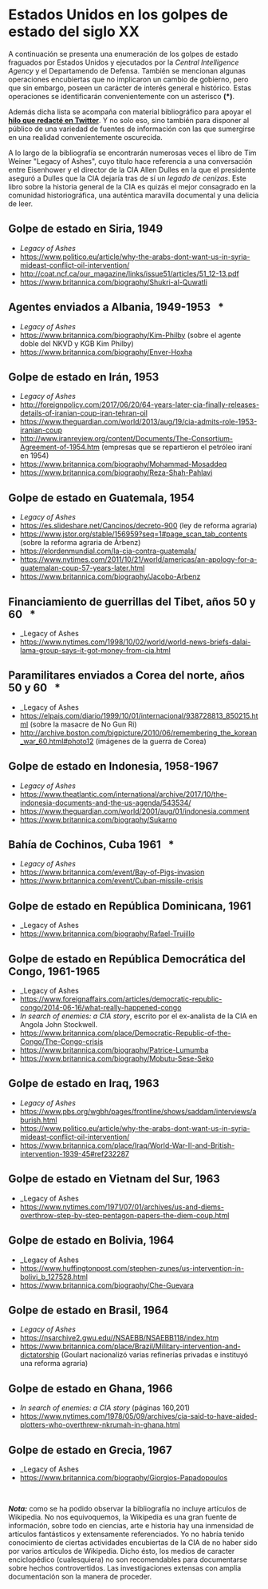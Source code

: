 # Estados Unidos en los golpes de estado del siglo XX
A continuación se presenta una enumeración de los golpes de estado fraguados por Estados Unidos y ejecutados por la _Central Intelligence Agency_ y el Departamendo de Defensa. También se mencionan algunas operaciones encubiertas que no implicaron un cambio de gobierno, pero que sin embargo, poseen un carácter de interés general e histórico. Estas operaciones se identificarán convenientemente con un asterisco **(&ast;)**.

Además dicha lista se acompaña con material bibliográfico para apoyar el **[hilo que redacté en Twitter](https://twitter.com/Hilo_Scientia/status/1093249750319681538)**. Y no solo eso, sino también para disponer al público de una variedad de fuentes de información con las que sumergirse en una realidad convenientemente oscurecida.

A lo largo de la bibliografía se encontrarán numerosas veces el libro de Tim Weiner "Legacy of Ashes", cuyo título hace referencia a una conversación entre Eisenhower y el director de la CIA Allen Dulles en la que el presidente aseguró a Dulles que la CIA dejaría tras de sí un _legado de cenizas_.  Este libro sobre la historia general de la CIA es quizás el mejor consagrado en la comunidad historiográfica, una auténtica maravilla documental y una delicia de leer. 

## Golpe de estado en Siria, 1949
* _Legacy of Ashes_
* https://www.politico.eu/article/why-the-arabs-dont-want-us-in-syria-mideast-conflict-oil-intervention/
* http://coat.ncf.ca/our_magazine/links/issue51/articles/51_12-13.pdf
* https://www.britannica.com/biography/Shukri-al-Quwatli

## Agentes enviados a Albania, 1949-1953 &nbsp; &ast;
* _Legacy of Ashes_
* https://www.britannica.com/biography/Kim-Philby (sobre el agente doble del NKVD y KGB Kim Philby)
* https://www.britannica.com/biography/Enver-Hoxha

## Golpe de estado en Irán, 1953
* _Legacy of Ashes_
* http://foreignpolicy.com/2017/06/20/64-years-later-cia-finally-releases-details-of-iranian-coup-iran-tehran-oil
* https://www.theguardian.com/world/2013/aug/19/cia-admits-role-1953-iranian-coup
* http://www.iranreview.org/content/Documents/The-Consortium-Agreement-of-1954.htm (empresas que se repartieron el petróleo iraní en 1954)
* https://www.britannica.com/biography/Mohammad-Mosaddeq
* https://www.britannica.com/biography/Reza-Shah-Pahlavi

## Golpe de estado en Guatemala, 1954
* _Legacy of Ashes_
* https://es.slideshare.net/Cancinos/decreto-900 (ley de reforma agraria)
* https://www.jstor.org/stable/156959?seq=1#page_scan_tab_contents (sobre la reforma agraria de Árbenz)
* https://elordenmundial.com/la-cia-contra-guatemala/
* https://www.nytimes.com/2011/10/21/world/americas/an-apology-for-a-guatemalan-coup-57-years-later.html
* https://www.britannica.com/biography/Jacobo-Arbenz

## Financiamiento de guerrillas del Tibet, años 50 y 60 &nbsp; &ast;
* _Legacy of Ashes
* https://www.nytimes.com/1998/10/02/world/world-news-briefs-dalai-lama-group-says-it-got-money-from-cia.html

## Paramilitares enviados a Corea del norte, años 50 y 60 &nbsp; &ast;
* _Legacy of Ashes
* https://elpais.com/diario/1999/10/01/internacional/938728813_850215.html (sobre la masacre de No Gun Ri)
* http://archive.boston.com/bigpicture/2010/06/remembering_the_korean_war_60.html#photo12 (imágenes de la guerra de Corea)

## Golpe de estado en Indonesia, 1958-1967
* _Legacy of Ashes_
* https://www.theatlantic.com/international/archive/2017/10/the-indonesia-documents-and-the-us-agenda/543534/
* https://www.theguardian.com/world/2001/aug/01/indonesia.comment
* https://www.britannica.com/biography/Sukarno

## Bahía de Cochinos, Cuba 1961 &nbsp; &ast;
* _Legacy of Ashes_
* https://www.britannica.com/event/Bay-of-Pigs-invasion
* https://www.britannica.com/event/Cuban-missile-crisis

## Golpe de estado en República Dominicana, 1961
* _Legacy of Ashes
* https://www.britannica.com/biography/Rafael-Trujillo

## Golpe de estado en República Democrática del Congo, 1961-1965
* _Legacy of Ashes
* https://www.foreignaffairs.com/articles/democratic-republic-congo/2014-06-16/what-really-happened-congo
* _In search of enemies: a CIA story_, escrito por el ex-analista de la CIA en Angola John Stockwell.
* https://www.britannica.com/place/Democratic-Republic-of-the-Congo/The-Congo-crisis
* https://www.britannica.com/biography/Patrice-Lumumba
* https://www.britannica.com/biography/Mobutu-Sese-Seko

## Golpe de estado en Iraq, 1963
* _Legacy of Ashes_
* https://www.pbs.org/wgbh/pages/frontline/shows/saddam/interviews/aburish.html
* https://www.politico.eu/article/why-the-arabs-dont-want-us-in-syria-mideast-conflict-oil-intervention/
* https://www.britannica.com/place/Iraq/World-War-II-and-British-intervention-1939-45#ref232287

## Golpe de estado en Vietnam del Sur, 1963
* _Legacy of Ashes
* https://www.nytimes.com/1971/07/01/archives/us-and-diems-overthrow-step-by-step-pentagon-papers-the-diem-coup.html

## Golpe de estado en Bolivia, 1964
* _Legacy of Ashes
* https://www.huffingtonpost.com/stephen-zunes/us-intervention-in-bolivi_b_127528.html
* https://www.britannica.com/biography/Che-Guevara

## Golpe de estado en Brasil, 1964
* _Legacy of Ashes_
* https://nsarchive2.gwu.edu//NSAEBB/NSAEBB118/index.htm
* https://www.britannica.com/place/Brazil/Military-intervention-and-dictatorship (Goulart nacionalizó varias refinerías privadas e instituyó una reforma agraria)

## Golpe de estado en Ghana, 1966
* _In search of enemies: a CIA story_ (páginas 160,201)
* https://www.nytimes.com/1978/05/09/archives/cia-said-to-have-aided-plotters-who-overthrew-nkrumah-in-ghana.html

## Golpe de estado en Grecia, 1967
* _Legacy of Ashes
* https://www.britannica.com/biography/Giorgios-Papadopoulos


<br>

**_Nota:_** como se ha podido observar la bibliografía no incluye artículos de Wikipedia. No nos equivoquemos, la Wikipedia es una gran fuente de información, sobre todo en ciencias, arte e historia hay una inmensidad de artículos fantásticos y extensamente referenciados. Yo no habría tenido conocimiento de ciertas actividades encubiertas de la CIA de no haber sido por varios artículos de Wikipedia. Dicho ésto, los medios de caracter enciclopédico (cualesquiera) no son recomendables para documentarse sobre hechos controvertidos. Las investigaciones extensas con amplia documentación son la manera de proceder.
